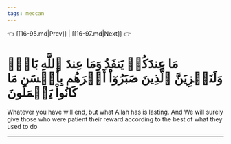 ```yaml
---
tags: meccan
---
```


👈 [[16-95.md|Prev]] | [[16-97.md|Next]] 👉

# مَا عِندَكُمۡ يَنفَدُ وَمَا عِندَ ٱللَّهِ بَاقٖۗ وَلَنَجۡزِيَنَّ ٱلَّذِينَ صَبَرُوٓاْ أَجۡرَهُم بِأَحۡسَنِ مَا كَانُواْ يَعۡمَلُونَ

Whatever you have will end, but what Allah has is lasting. And We will surely give those who were patient their reward according to the best of what they used to do

---

